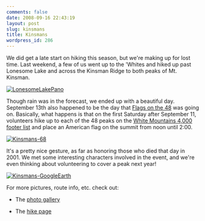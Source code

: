 ```yaml
---
comments: false
date: 2008-09-16 22:43:19
layout: post
slug: kinsmans
title: Kinsmans
wordpress_id: 286
---
```


We did get a late start on hiking this season, but we're making up for lost time. Last weekend, a few of us went up to the 'Whites and hiked up past Lonesome Lake and across the Kinsman Ridge to both peaks of Mt. Kinsman. 



[![LonesomeLakePano](http://farm4.static.flickr.com/3212/2864630350_6d2a459e4d.jpg)](http://www.flickr.com/photos/geldmacher/2864630350/)



Though rain was in the forecast, we ended up with a beautiful day. September 13th also happened to be the day that [Flags on the 48](http://www.flagsonthe48.org/) was going on. Basically, what happens is that on the first Saturday after September 11, volunteers hike up to each of the 48 peaks on the [White Mountains 4,000 footer list](http://www.geldmacher.net/4000-footers/) and place an American flag on the summit from noon until 2:00. 



[![Kinsmans-68](http://farm3.static.flickr.com/2341/2864627240_1d8e79e622.jpg)](http://www.flickr.com/photos/geldmacher/2864627240/)



It's a pretty nice gesture, as far as honoring those who died that day in 2001. We met some interesting characters involved in the event, and we're even thinking about volunteering to cover a peak next year!



[![Kinsmans-GoogleEarth](http://farm4.static.flickr.com/3021/2863787203_a66e88a9da.jpg)](http://www.flickr.com/photos/geldmacher/2863787203/)



For more pictures, route info, etc. check out:





  * The [photo gallery](http://www.flickr.com/photos/geldmacher/sets/72157607336308025/)


  * The [hike page](http://www.geldmacher.net/kinsmans-hike/)



